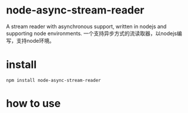 # node-async-stream-reader
A stream reader with asynchronous support, written in nodejs and supporting node environments.
一个支持异步方式的流读取器，以nodejs编写，支持node环境。

# install

```
npm install node-async-stream-reader
```

# how to use
